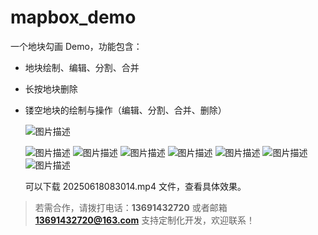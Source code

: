 # mapbox_demo

一个地块勾画 Demo，功能包含：

- 地块绘制、编辑、分割、合并
- 长按地块删除
- 镂空地块的绘制与操作（编辑、分割、合并、删除）
  
  ![图片描述](https://github.com/yalongG/mapbox_demo/blob/main/1750212740814.jpg)
  
  ![图片描述](https://github.com/yalongG/mapbox_demo/blob/main/1750212793561.jpg)
  ![图片描述](https://github.com/yalongG/mapbox_demo/blob/main/1750212823134.jpg)
  ![图片描述](https://github.com/yalongG/mapbox_demo/blob/main/1750212858447.jpg)
  ![图片描述](https://github.com/yalongG/mapbox_demo/blob/main/1750212890313.jpg)
  ![图片描述](https://github.com/yalongG/mapbox_demo/blob/main/1750212924245.jpg)
  ![图片描述](https://github.com/yalongG/mapbox_demo/blob/main/1750212964878.jpg)
  ![图片描述](https://github.com/yalongG/mapbox_demo/blob/main/1750213001659.jpg)
  
  
  
  可以下载 20250618083014.mp4 文件，查看具体效果。

> 若需合作，请拨打电话：**13691432720**  或者邮箱**13691432720@163.com**
> 支持定制化开发，欢迎联系！